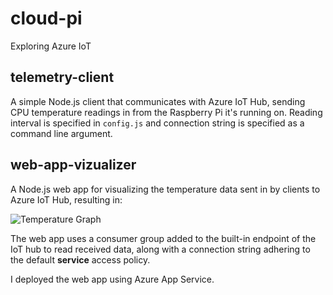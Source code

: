 # cloud-pi
Exploring Azure IoT

## telemetry-client
A simple Node.js client that communicates with Azure IoT Hub, sending CPU temperature readings in from the Raspberry Pi it's running on. Reading interval is specified in `config.js` and connection string is specified as a command line argument.

## web-app-vizualizer
A Node.js web app for visualizing the temperature data sent in by clients to Azure IoT Hub, resulting in:  
  
![Temperature Graph](https://github.com/jeremy-hicks/cloud-pi/blob/master/docs/images/temp_graph.png)  
  
The web app uses a consumer group added to the built-in endpoint of the IoT hub to read received data, along with a connection string adhering to the default **service** access policy.

I deployed the web app using Azure App Service.
